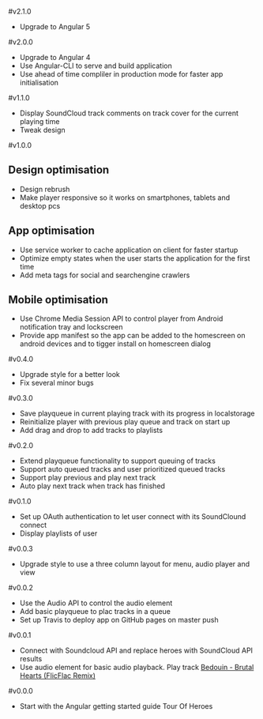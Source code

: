 #v2.1.0
- Upgrade to Angular 5

#v2.0.0
- Upgrade to Angular 4
- Use Angular-CLI to serve and build application
- Use ahead of time compliler in production mode for faster app initialisation

#v1.1.0
- Display SoundCloud track comments on track cover for the current playing time
- Tweak design

#v1.0.0
## Design optimisation
- Design rebrush
- Make player responsive so it works on smartphones, tablets and desktop pcs

## App optimisation
- Use service worker to cache application on client for faster startup
- Optimize empty states when the user starts the application for the first time
- Add meta tags for social and searchengine crawlers

## Mobile optimisation
- Use Chrome Media Session API to control player from Android notification tray and lockscreen
- Provide app manifest so the app can be added to the homescreen on android devices and to tigger 
install on homescreen dialog

#v0.4.0
- Upgrade style for a better look
- Fix several minor bugs

#v0.3.0
- Save playqueue in current playing track with its progress in localstorage
- Reinitialize player with previous play queue and track on start up
- Add drag and drop to add tracks to playlists

#v0.2.0
- Extend playqueue functionality to support queuing of tracks
- Support auto queued tracks and user prioritized queued tracks
- Support play previous and play next track
- Auto play next track when track has finished

#v0.1.0
- Set up OAuth authentication to let user connect with its SoundClound connect
- Display playlists of user

#v0.0.3
- Upgrade style to use a three column layout for menu, audio player and view

#v0.0.2
- Use the Audio API to control the audio element
- Add basic playqueue to plac tracks in a queue
- Set up Travis to deploy app on GitHub pages on master push 

#v0.0.1
- Connect with Soundcloud API and replace heroes with SoundCloud API results
- Use audio element for basic audio playback. Play track [Bedouin - Brutal Hearts (FlicFlac Remix)](https://soundcloud.com/flicflac/bedouin-soundclash-brutal-1)

#v0.0.0
- Start with the Angular getting started guide Tour Of Heroes 
